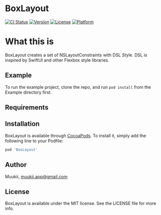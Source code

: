 # BoxLayout

[![CI Status](https://img.shields.io/travis/Muukii/BoxLayout.svg?style=flat)](https://travis-ci.org/Muukii/BoxLayout)
[![Version](https://img.shields.io/cocoapods/v/BoxLayout.svg?style=flat)](https://cocoapods.org/pods/BoxLayout)
[![License](https://img.shields.io/cocoapods/l/BoxLayout.svg?style=flat)](https://cocoapods.org/pods/BoxLayout)
[![Platform](https://img.shields.io/cocoapods/p/BoxLayout.svg?style=flat)](https://cocoapods.org/pods/BoxLayout)

# What this is

BoxLayout creates a set of NSLayoutConstraints with DSL Style.
DSL is inspired by SwiftUI and other Flexbox style libraries.

## Example

To run the example project, clone the repo, and run `pod install` from the Example directory first.

## Requirements

## Installation

BoxLayout is available through [CocoaPods](https://cocoapods.org). To install
it, simply add the following line to your Podfile:

```ruby
pod 'BoxLayout'
```

## Author

Muukii, muukii.app@gmail.com

## License

BoxLayout is available under the MIT license. See the LICENSE file for more info.
